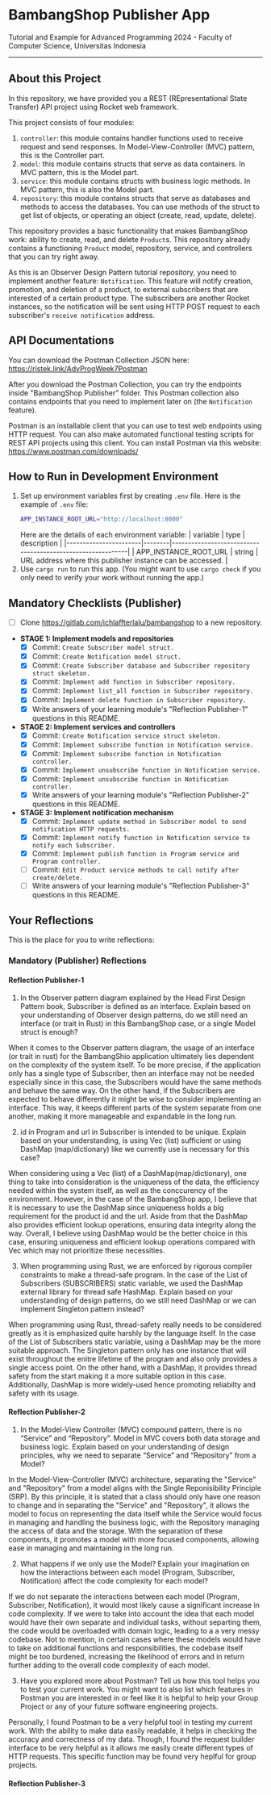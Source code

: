 # BambangShop Publisher App
Tutorial and Example for Advanced Programming 2024 - Faculty of Computer Science, Universitas Indonesia

---

## About this Project
In this repository, we have provided you a REST (REpresentational State Transfer) API project using Rocket web framework.

This project consists of four modules:
1.  `controller`: this module contains handler functions used to receive request and send responses.
    In Model-View-Controller (MVC) pattern, this is the Controller part.
2.  `model`: this module contains structs that serve as data containers.
    In MVC pattern, this is the Model part.
3.  `service`: this module contains structs with business logic methods.
    In MVC pattern, this is also the Model part.
4.  `repository`: this module contains structs that serve as databases and methods to access the databases.
    You can use methods of the struct to get list of objects, or operating an object (create, read, update, delete).

This repository provides a basic functionality that makes BambangShop work: ability to create, read, and delete `Product`s.
This repository already contains a functioning `Product` model, repository, service, and controllers that you can try right away.

As this is an Observer Design Pattern tutorial repository, you need to implement another feature: `Notification`.
This feature will notify creation, promotion, and deletion of a product, to external subscribers that are interested of a certain product type.
The subscribers are another Rocket instances, so the notification will be sent using HTTP POST request to each subscriber's `receive notification` address.

## API Documentations

You can download the Postman Collection JSON here: https://ristek.link/AdvProgWeek7Postman

After you download the Postman Collection, you can try the endpoints inside "BambangShop Publisher" folder.
This Postman collection also contains endpoints that you need to implement later on (the `Notification` feature).

Postman is an installable client that you can use to test web endpoints using HTTP request.
You can also make automated functional testing scripts for REST API projects using this client.
You can install Postman via this website: https://www.postman.com/downloads/

## How to Run in Development Environment
1.  Set up environment variables first by creating `.env` file.
    Here is the example of `.env` file:
    ```bash
    APP_INSTANCE_ROOT_URL="http://localhost:8000"
    ```
    Here are the details of each environment variable:
    | variable              | type   | description                                                |
    |-----------------------|--------|------------------------------------------------------------|
    | APP_INSTANCE_ROOT_URL | string | URL address where this publisher instance can be accessed. |
2.  Use `cargo run` to run this app.
    (You might want to use `cargo check` if you only need to verify your work without running the app.)

## Mandatory Checklists (Publisher)
-   [ ] Clone https://gitlab.com/ichlaffterlalu/bambangshop to a new repository.
-   **STAGE 1: Implement models and repositories**
    -   [x] Commit: `Create Subscriber model struct.`
    -   [x] Commit: `Create Notification model struct.`
    -   [x] Commit: `Create Subscriber database and Subscriber repository struct skeleton.`
    -   [x] Commit: `Implement add function in Subscriber repository.`
    -   [x] Commit: `Implement list_all function in Subscriber repository.`
    -   [x] Commit: `Implement delete function in Subscriber repository.`
    -   [x] Write answers of your learning module's "Reflection Publisher-1" questions in this README.
-   **STAGE 2: Implement services and controllers**
    -   [x] Commit: `Create Notification service struct skeleton.`
    -   [x] Commit: `Implement subscribe function in Notification service.`
    -   [x] Commit: `Implement subscribe function in Notification controller.`
    -   [x] Commit: `Implement unsubscribe function in Notification service.`
    -   [x] Commit: `Implement unsubscribe function in Notification controller.`
    -   [x] Write answers of your learning module's "Reflection Publisher-2" questions in this README.
-   **STAGE 3: Implement notification mechanism**
    -   [x] Commit: `Implement update method in Subscriber model to send notification HTTP requests.`
    -   [x] Commit: `Implement notify function in Notification service to notify each Subscriber.`
    -   [x] Commit: `Implement publish function in Program service and Program controller.`
    -   [ ] Commit: `Edit Product service methods to call notify after create/delete.`
    -   [ ] Write answers of your learning module's "Reflection Publisher-3" questions in this README.

## Your Reflections
This is the place for you to write reflections:

### Mandatory (Publisher) Reflections

#### Reflection Publisher-1
1. In the Observer pattern diagram explained by the Head First Design Pattern book, Subscriber is defined as an interface. Explain based on your understanding of Observer design patterns, do we still need an interface (or trait in Rust) in this BambangShop case, or a single Model struct is enough?

When it comes to the Observer pattern diagram, the usage of an interface (or trait in rust) for the BambangShio application ultimately lies dependent on the complexity of the system itself. To be more precise, if the application only has a single type of Subscriber, then an interface may not be needed especially since in this case, the Subscribers would have the same methods and behave the same way. On the other hand, if the Subscribers are expected to behave differently it might be wise to consider implementing an interface. This way, it keeps different parts of the system separate from one another, making it more manageable and expandable in the long run.

2. id in Program and url in Subscriber is intended to be unique. Explain based on your understanding, is using Vec (list) sufficient or using DashMap (map/dictionary) like we currently use is necessary for this case?

When considering using a Vec (list) of a DashMap(map/dictionary), one thing to take into consideration is the uniqueness of the data, the efficiency needed within the system itself, as well as the conccurency of the environment. However, in the case of the BambangShop app, I believe that it is necessary to use the DashMap since uniqueness holds a big requirement for the product id and the url. Aside from that the DashMap also provides efficient lookup operations, ensuring data integrity along the way. Overall, I believe using DashMap would be the better choice in this case, ensuring uniqueness and efficient lookup operations compared with Vec which may not prioritize these necessities.

3. When programming using Rust, we are enforced by rigorous compiler constraints to make a thread-safe program. In the case of the List of Subscribers (SUBSCRIBERS) static variable, we used the DashMap external library for thread safe HashMap. Explain based on your understanding of design patterns, do we still need DashMap or we can implement Singleton pattern instead?

When programming using Rust, thread-safety really needs to be considered greatly as it is emphasized quite harshly by the language itself. In the case of the List of Subscribers static variable, using a DashMap may be the more suitable approach. The Singleton pattern only has one instance that will exist throughout the enitre lifetime of the program and also only provides a single access point. On the other hand, with a DashMap, it provides thread safety from the start making it a more suitable option in this case. Additionally, DashMap is more widely-used hence promoting reliabilty and safety with its usage.

#### Reflection Publisher-2
1. In the Model-View Controller (MVC) compound pattern, there is no “Service” and “Repository”. Model in MVC covers both data storage and business logic. Explain based on your understanding of design principles, why we need to separate “Service” and “Repository” from a Model?

In the Model-View-Controller (MVC) architecture, separating the "Service" and "Repository" from a model aligns with the Single Reponisibility Principle (SRP). By this principle, it is stated that a class should only have one reason to change and in separating the "Service" and "Repository", it allows the model to focus on representing the data itself while the Service would focus in managing and handling the business logic, with the Repository managing the access of data and the storage. With the separation of these components, it promotes a model with more focused components, allowing ease in managing and maintaining in the long run.

2. What happens if we only use the Model? Explain your imagination on how the interactions between each model (Program, Subscriber, Notification) affect the code complexity for each model?

If we do not separate the interactions between each model (Program, Subscriber, Notification), it would most likely cause a significant increase in code complexity. If we were to take into account the idea that each model would have their own separate and individual tasks, without separting them, the code would be overloaded with domain logic, leading to a a very messy codebase. Not to mention, in certain cases where these models would have to take on additional functions and responsibilities, the codebase itself might be too burdened, increasing the likelihood of errors and in return further adding to the overall code complexity of each model.

3. Have you explored more about Postman? Tell us how this tool helps you to test your current work. You might want to also list which features in Postman you are interested in or feel like it is helpful to help your Group Project or any of your future software engineering projects.

Personally, I found Postman to be a very helpful tool in testing my current work. With the ability to make data easily readable, it helps in checking the accuracy and correctness of my data. Though, I found the request builder interface to be very helpful as it allows me easily create different types of HTTP requests. This specific function may be found very heplful for group projects.

#### Reflection Publisher-3
